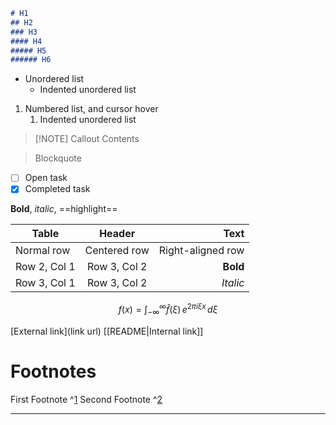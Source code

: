 ```markdown
# H1
## H2
### H3
#### H4
##### H5
###### H6
```

- Unordered list
	- Indented unordered list
1. Numbered list, and cursor hover
	1. Indented unordered list


> [!NOTE] Callout
> Contents

> Blockquote

- [ ] Open task
- [x] Completed task

**Bold**, *italic*, ==highlight==

| Table        |    Header    |              Text |
| ------------ | :----------: | ----------------: |
| Normal row   | Centered row | Right-aligned row |
| Row 2, Col 1 | Row 3, Col 2 |          **Bold** |
| Row 3, Col 1 | Row 3, Col 2 |          *Italic* |

$$f(x) = \int_{-\infty}^\infty    \hat f(\xi)\,e^{2 \pi i \xi x}    \,d\xi$$

[External link](link url)
[[README|Internal link]]

# Footnotes

First Footnote ^[1]
Second Footnote ^[2]

---

[1]: https://duckduckgo.com
[2]: https://google.com
